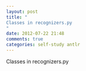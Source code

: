 ```yaml
---
layout: post
title: "
Classes in recognizers.py
"
date: 2012-07-22 21:48
comments: true
categories: self-study antlr
---
```


Classes in recognizers.py


